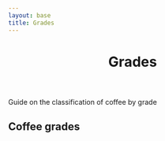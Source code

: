 ```yaml
---
layout: base
title: Grades
---
```

<header>
  <div class="container">
    <div class="header-content">
      <h1>Grades</h1>
    </div>
  </div>
</header>

<article> 
  <div class="container">
    <div class="row">
      <div class="col-md-8 mx-auto">
        <p class="lead">
          Guide on the classification of coffee by grade
        </p>
        <h2>Coffee grades</h2>
		<div id="coffeegradestable"></div>
      </div>
    </div>
  </div>
</article>

<link href="https://unpkg.com/tabulator-tables@4.8.1/dist/css/tabulator.min.css" rel="stylesheet">
<script type="text/javascript" src="https://unpkg.com/tabulator-tables@4.8.1/dist/js/tabulator.min.js"></script>
<script type="text/javascript" src="/data/grades/coffeegrades.json"></script>

<script type="text/javascript">					
				var local_data = coffeegrades_data;  <!-- name inside json file -->	
				var table = new Tabulator("#coffeegradestable", {
					height:"311px",								
					columns:[
					{title:"#", formatter:"rownum", align:"center", width:40},
					{title:"Grade",   field:"grade"},
					{title:"Grade name",   field:"grade_name"},
					{title:"Size", field:"size"},
					],					
				});					
</script>